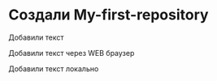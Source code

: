 ﻿# Создали My-first-repository

Добавили текст

Добавили текст через WEB браузер

Добавили текст локально

